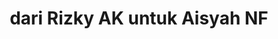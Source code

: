 ---
# title: string
# Will be used for HTML Title
title: "dari Rizky AK untuk Aisyah NF"

# openingPhrase: string
# Will be used for opening phrase (header on main page)
openingPhrase: "Aiiiiiiiiii, Will you be my valentine ? Ndak pake password ko sekarang"

# acceptedPhrase: string
# Will be used for accepted phrase (header on main page, when yes is pressed)
acceptedPhrase: "Yay, Txu aiiiiiii, Love you - xoxo"

# rejectionText: array of string
# Will be used for changing text when Right button (No) is pressed
rejectionText:
  - "No"
  - "You sure?"
  - "Really sure?"
  - "Positive??"
  - "Pwetty pwease?"
  - "Think about it?"
  - "If you say no I'll be sad T_T"
  - "So sad ..."
  - "So so so sad..."
  - "Ok fine I'll stop asking"
  - "Just kidding PLEASE SAY YES"
  - "You break my heart..."

# acceptText: string
# Will be used for Left Button text
acceptText: "Yes"

# pendingImage: Image
# Will be used for first shown image
# Image MUST be inside `src/content/loves`
pendingImage: "./images/mocha-love-you.gif"

# acceptedImage: Image
# Will be used when Left button (Yes) is pressed
# Image MUST be inside `src/content/loves`
acceptedImage: "./images/milk-mocha-hug.gif"
---